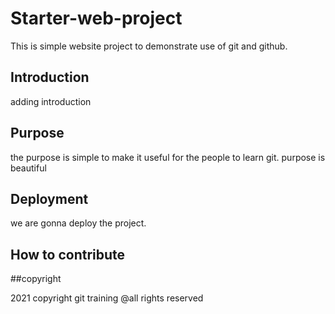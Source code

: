 # Starter-web-project

This is simple website project to demonstrate use of git and github.

## Introduction


adding introduction

## Purpose

the purpose is simple to make it useful for the people to learn git.
purpose is beautiful

## Deployment


we are gonna deploy the project.

## How to contribute

##copyright

2021 copyright git training @all rights reserved